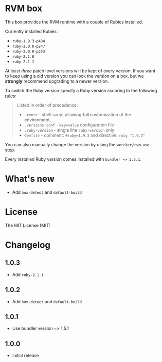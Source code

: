 # RVM box

This box provides the RVM runtime with a couple of Rubies installed.

Currently installed Rubies:

- `ruby-1.9.3-p484`
- `ruby-2.0.0-p247`
- `ruby-2.0.0-p353`
- `ruby-2.1.0`
- `ruby-2.1.1`

At least _three_ patch level versions will be kept of every version. If you want to keep using a old version you can lock the version on a box, but we __strongly__ recommend upgrading to a newer version. 

To switch the Ruby version specify a Ruby version accoring to the following [rules](https://rvm.io/workflow/projects):

> Listed in order of precedence:
> 
> - `.rvmrc` - shell script allowing full customization of the environment,
> - `.versions.conf` - `key=value` configuration file
> - `.ruby-version` - single line `ruby-version` only
> - `Gemfile` - comment: `#ruby=1.9.3` and directive: `ruby "1.9.3"`

You can also manually change the version by using the `wercker/rvm-use` step.

Every installed Ruby version comes installed with `bundler ~> 1.5.1`.

# What's new

- Add `box-detect` and `default-build`

# License

The MIT License (MIT)

# Changelog

## 1.0.3

- Add `ruby-2.1.1`

## 1.0.2

- Add `box-detect` and `default-build`

## 1.0.1

- Use bundler version ~> 1.5.1

## 1.0.0

- Initial release
